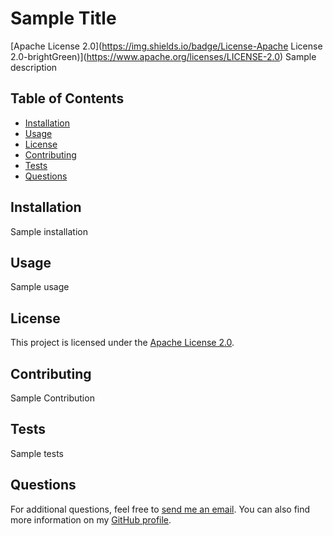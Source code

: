 # Sample Title
[Apache License 2.0](https://img.shields.io/badge/License-Apache License 2.0-brightGreen)](https://www.apache.org/licenses/LICENSE-2.0)
Sample description
## Table of Contents
- [Installation](#installation)
- [Usage](#usage)
- [License](#license)
- [Contributing](#contributing)
- [Tests](#tests)
- [Questions](#questions)
## Installation
Sample installation
## Usage
Sample usage
## License
This project is licensed under the [Apache License 2.0](https://www.apache.org/licenses/LICENSE-2.0).
## Contributing
Sample Contribution
## Tests
Sample tests
## Questions
For additional questions, feel free to [send me an email](mailto:testing). You can also find more information on my [GitHub profile](https://github.com/testing).
